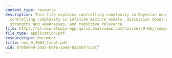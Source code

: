 ```yaml
---
content_type: resource
description: This file explains controlling complexity in Bayesian neural networks,
  controlling complexity in infinite mixture models, discussion about computational
  strengths and weaknesses, and cognitive relevance.
file: https://ol-ocw-studio-app-qa.s3.amazonaws.com/courses/9-66j-computational-cognitive-science-fall-2004/876b9e443585b9fa1a4882bab77ccacf_nov_9_2004_final.pdf
file_type: application/pdf
resourcetype: Document
title: nov_9_2004_final.pdf
uid: 876b9e44-3585-b9fa-1a48-82bab77ccacf
---
```

